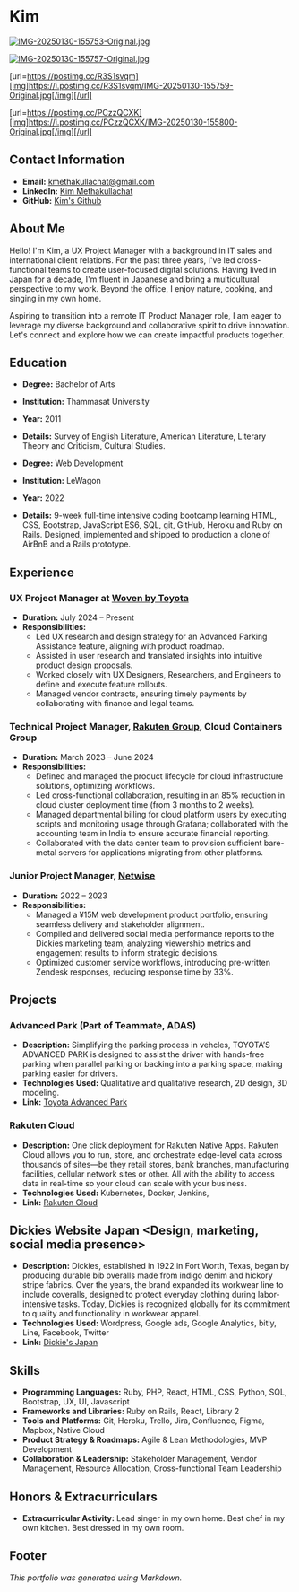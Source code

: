 # Kim 

[![IMG-20250130-155753-Original.jpg](https://i.postimg.cc/d1Y5ZYs4/IMG-20250130-155753-Original.jpg)](https://postimg.cc/qt1sWWC3)

[![IMG-20250130-155757-Original.jpg](https://i.postimg.cc/htXyHsZb/IMG-20250130-155757-Original.jpg)](https://postimg.cc/75ynz3kf)

[url=https://postimg.cc/R3S1svqm][img]https://i.postimg.cc/R3S1svqm/IMG-20250130-155759-Original.jpg[/img][/url]

[url=https://postimg.cc/PCzzQCXK][img]https://i.postimg.cc/PCzzQCXK/IMG-20250130-155800-Original.jpg[/img][/url]



## Contact Information

- **Email:** [kmethakullachat@gmail.com](mailto:kmethakullachat@gmail.com) 
- **LinkedIn:** [Kim Methakullachat](https://www.linkedin.com/in/duangrudee-m/)
- **GitHub:** [Kim's Github](https://github.com/Sleepycatfuji)

## About Me
​Hello! I'm Kim, a UX Project Manager with a background in IT sales and international client relations. For the past three years, I've led cross-functional teams to create user-focused digital solutions. Having lived in Japan for a decade, I'm fluent in Japanese and bring a multicultural perspective to my work. Beyond the office, I enjoy nature, cooking, and singing in my own home.

Aspiring to transition into a remote IT Product Manager role, I am eager to leverage my diverse background and collaborative spirit to drive innovation. Let's connect and explore how we can create impactful products together.

## Education

- **Degree:** Bachelor of Arts
- **Institution:** Thammasat University
- **Year:** 2011
- **Details:** Survey of English Literature, American Literature, Literary Theory and Criticism, Cultural Studies.

- **Degree:** Web Development
- **Institution:** LeWagon
- **Year:** 2022
- **Details:** 9-week full-time intensive coding bootcamp learning HTML, CSS, Bootstrap, JavaScript ES6, SQL, git, GitHub, Heroku and Ruby on Rails. Designed, implemented and shipped to production a clone of AirBnB and a Rails prototype.

## Experience

### UX Project Manager at [Woven by Toyota](https://woven.toyota/en/)

- **Duration:** July 2024 – Present
- **Responsibilities:**
  - Led UX research and design strategy for an Advanced Parking Assistance feature, aligning with product roadmap.
  - Assisted in user research and translated insights into intuitive product design proposals.
  - Worked closely with UX Designers, Researchers, and Engineers to define and execute feature rollouts.
  - Managed vendor contracts, ensuring timely payments by collaborating with finance and legal teams.

### Technical Project Manager, [Rakuten Group](https://global.rakuten.com/corp/), Cloud Containers Group

- **Duration:** March 2023 – June 2024
- **Responsibilities:**
  - Defined and managed the product lifecycle for cloud infrastructure solutions, optimizing workflows.
  - Led cross-functional collaboration, resulting in an 85% reduction in cloud cluster deployment time (from 3 months to 2 weeks).
  - Managed departmental billing for cloud platform users by executing scripts and monitoring usage through Grafana; collaborated with the accounting team in India to ensure accurate
financial reporting.
  - ​Collaborated with the data center team to provision sufficient bare-metal servers for applications migrating from other platforms.
 
### Junior Project Manager, [Netwise](https://www.netwise.jp/ja/)
- **Duration:** 2022 – 2023
- **Responsibilities:**
  - Managed a ¥15M web development product portfolio, ensuring seamless delivery and stakeholder alignment.
  - ​Compiled and delivered social media performance reports to the Dickies marketing team, analyzing viewership metrics and engagement results to inform strategic decisions.
  - Optimized customer service workflows, introducing pre-written Zendesk responses, reducing response time by 33%.

## Projects

### Advanced Park (Part of Teammate, ADAS)

- **Description:** Simplifying the parking process in vehcles, TOYOTA’S ADVANCED PARK is designed to assist the driver with hands-free parking when parallel parking or backing into a parking space, making parking easier for drivers.
- **Technologies Used:** Qualitative and qualitative research, 2D design, 3D modeling.
- **Link:** [Toyota Advanced Park](https://www.toyota.com/content/dam/toyota/brochures/pdf/2022/Toyota_Advanced_Park_Overview.pdf)

### Rakuten Cloud

- **Description:** One click deployment for Rakuten Native Apps. Rakuten Cloud allows you to run, store, and orchestrate edge-level data across thousands of sites—be they retail stores, bank branches, manufacturing facilities, cellular network sites or other. All with the ability to access data in real-time so your cloud can scale with your business.
- **Technologies Used:** Kubernetes, Docker, Jenkins, 
- **Link:** [Rakuten Cloud](https://cloud.rakuten.com/)

## Dickies Website Japan <Design, marketing, social media presence>
- **Description:** ​Dickies, established in 1922 in Fort Worth, Texas, began by producing durable bib overalls made from indigo denim and hickory stripe fabrics. Over the years, the brand expanded its workwear line to include coveralls, designed to protect everyday clothing during labor-intensive tasks. Today, Dickies is recognized globally for its commitment to quality and functionality in workwear apparel.
- **Technologies Used:** Wordpress, Google ads, Google Analytics, bitly, Line, Facebook, Twitter
- **Link:** [Dickie's Japan](https://www.dickies.jp/)

## Skills

- **Programming Languages:** Ruby, PHP, React, HTML, CSS, Python, SQL, Bootstrap, UX, UI, Javascript
- **Frameworks and Libraries:** Ruby on Rails, React, Library 2
- **Tools and Platforms:** Git, Heroku, Trello, Jira, Confluence, Figma, Mapbox, Native Cloud
- **Product Strategy & Roadmaps:** Agile & Lean Methodologies, MVP Development
- **Collaboration & Leadership:** Stakeholder Management, Vendor Management, Resource Allocation, Cross-functional Team Leadership

## Honors & Extracurriculars

- **Extracurricular Activity:**
  Lead singer in my own home.
  Best chef in my own kitchen.
  Best dressed in my own room.

## Footer

*This portfolio was generated using Markdown.*


